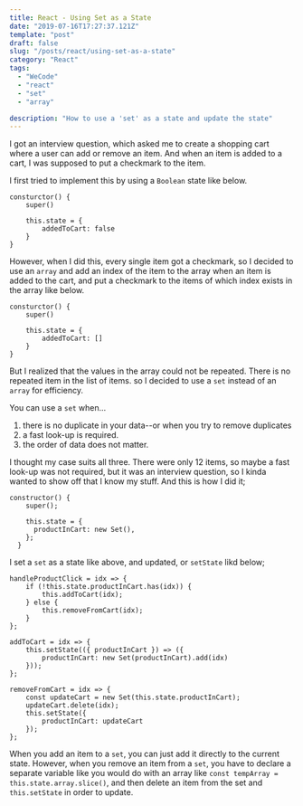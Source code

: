```yaml
---
title: React - Using Set as a State
date: "2019-07-16T17:27:37.121Z"
template: "post"
draft: false
slug: "/posts/react/using-set-as-a-state"
category: "React"
tags:
  - "WeCode"
  - "react"
  - "set"
  - "array"

description: "How to use a 'set' as a state and update the state"
---
```


I got an interview question, which asked me to create a shopping cart where a user can add or remove an item. And when an item is added to a cart, I was supposed to put a checkmark to the item.

I first tried to implement this by using a `Boolean` state like below.

```
consturctor() {
    super()

    this.state = {
        addedToCart: false
    }
}
```

However, when I did this, every single item got a checkmark, so I decided to use an `array` and add an index of the item to the array when an item is added to the cart, and put a checkmark to the items of which index exists in the array like below.

```
consturctor() {
    super()

    this.state = {
        addedToCart: []
    }
}
```

But I realized that the values in the array could not be repeated. There is no repeated item in the list of items. so I decided to use a `set` instead of an `array` for efficiency.

You can use a `set` when...

1. there is no duplicate in your data--or when you try to remove duplicates
2. a fast look-up is required.
3. the order of data does not matter.

I thought my case suits all three. There were only 12 items, so maybe a fast look-up was not required, but it was an interview question, so I kinda wanted to show off that I know my stuff. And this is how I did it;

```
constructor() {
    super();

    this.state = {
      productInCart: new Set(),
    };
  }
```

I set a `set` as a state like above, and updated, or `setState` likd below;

```
handleProductClick = idx => {
    if (!this.state.productInCart.has(idx)) {
        this.addToCart(idx);
    } else {
        this.removeFromCart(idx);
    }
};

addToCart = idx => {
    this.setState(({ productInCart }) => ({
        productInCart: new Set(productInCart).add(idx)
    }));
};

removeFromCart = idx => {
    const updateCart = new Set(this.state.productInCart);
    updateCart.delete(idx);
    this.setState({
        productInCart: updateCart
    });
};
```

When you add an item to a `set`, you can just add it directly to the current state. However, when you remove an item from a `set`, you have to declare a separate variable like you would do with an array like `const tempArray = this.state.array.slice()`, and then delete an item from the set and `this.setState` in order to update.
